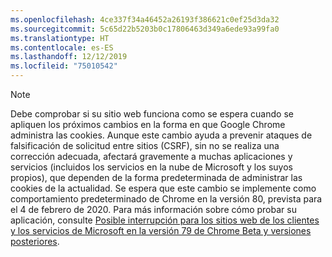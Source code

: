 ```yaml
---
ms.openlocfilehash: 4ce337f34a46452a26193f386621c0ef25d3da32
ms.sourcegitcommit: 5c65d22b5203b0c17806463d349a6ede93a99fa0
ms.translationtype: HT
ms.contentlocale: es-ES
ms.lasthandoff: 12/12/2019
ms.locfileid: "75010542"
---
```

> [!NOTE] 
> Debe comprobar si su sitio web funciona como se espera cuando se apliquen los próximos cambios en la forma en que Google Chrome administra las cookies. Aunque este cambio ayuda a prevenir ataques de falsificación de solicitud entre sitios (CSRF), sin no se realiza una corrección adecuada, afectará gravemente a muchas aplicaciones y servicios (incluidos los servicios en la nube de Microsoft y los suyos propios), que dependen de la forma predeterminada de administrar las cookies de la actualidad. Se espera que este cambio se implemente como comportamiento predeterminado de Chrome en la versión 80, prevista para el 4 de febrero de 2020. Para más información sobre cómo probar su aplicación, consulte [Posible interrupción para los sitios web de los clientes y los servicios de Microsoft en la versión 79 de Chrome Beta y versiones posteriores](https://support.microsoft.com/help/4522904/potential-disruption-to-customer-websites-in-latest-chrome).